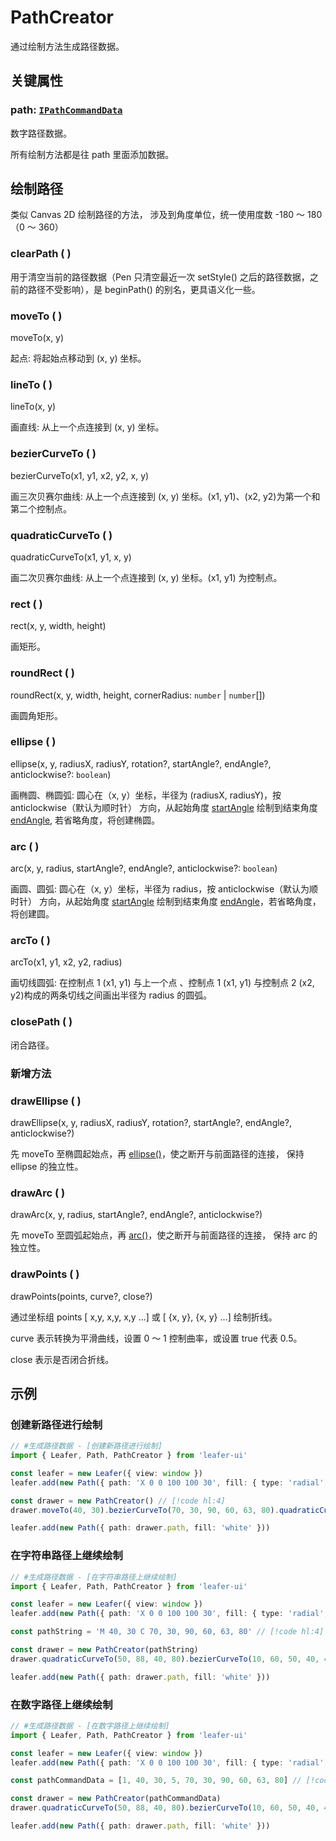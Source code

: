 <script setup>
import Case from '/component/Case.vue'
</script>

# PathCreator

通过绘制方法生成路径数据。

## 关键属性

### path: [`IPathCommandData`](../interface/ui/PathData.md)

数字路径数据。

所有绘制方法都是往 path 里面添加数据。

## 绘制路径

类似 Canvas 2D 绘制路径的方法， 涉及到角度单位，统一使用度数 -180 ～ 180（0 ～ 360）

### clearPath ( )

用于清空当前的路径数据（Pen 只清空最近一次 setStyle() 之后的路径数据，之前的路径不受影响），是 beginPath() 的别名，更具语义化一些。

### moveTo ( )

moveTo(x, y)

起点: 将起始点移动到 (x, y) 坐标。

### lineTo ( )

lineTo(x, y)

画直线: 从上一个点连接到 (x, y) 坐标。

### bezierCurveTo ( )

bezierCurveTo(x1, y1, x2, y2, x, y)

画三次贝赛尔曲线: 从上一个点连接到 (x, y) 坐标。(x1, y1)、(x2, y2)为第一个和第二个控制点。

### quadraticCurveTo ( )

quadraticCurveTo(x1, y1, x, y)

画二次贝赛尔曲线: 从上一个点连接到 (x, y) 坐标。(x1, y1) 为控制点。

### rect ( )

rect(x, y, width, height)

画矩形。

### roundRect ( )

roundRect(x, y, width, height, cornerRadius: `number` | `number`[])

画圆角矩形。

### ellipse ( )

ellipse(x, y, radiusX, radiusY, rotation?, startAngle?, endAngle?, anticlockwise?: `boolean`)

画椭圆、椭圆弧: 圆心在（x, y）坐标，半径为 (radiusX, radiusY)，按 anticlockwise（默认为顺时针） 方向，从起始角度 [startAngle](../interface/math/Math.md#rotation) 绘制到结束角度 [endAngle](../interface/math/Math.md#rotation), 若省略角度，将创建椭圆。

### arc ( )

arc(x, y, radius, startAngle?, endAngle?, anticlockwise?: `boolean`)

画圆、圆弧: 圆心在（x, y）坐标，半径为 radius，按 anticlockwise（默认为顺时针） 方向，从起始角度 [startAngle](../interface/math/Math.md#rotation) 绘制到结束角度 [endAngle](../interface/math/Math.md#rotation)，若省略角度，将创建圆。

### arcTo ( )

arcTo(x1, y1, x2, y2, radius)

画切线圆弧: 在控制点 1 (x1, y1) 与上一个点 、控制点 1 (x1, y1) 与控制点 2 (x2, y2)构成的两条切线之间画出半径为 radius 的圆弧。

### closePath ( )

闭合路径。

### 新增方法

### drawEllipse ( ) <Badge type="tip" text="new" />

drawEllipse(x, y, radiusX, radiusY, rotation?, startAngle?, endAngle?, anticlockwise?)

先 moveTo 至椭圆起始点，再 [ellipse()](#ellipse)，使之断开与前面路径的连接， 保持 ellipse 的独立性。

### drawArc ( ) <Badge type="tip" text="new" />

drawArc(x, y, radius, startAngle?, endAngle?, anticlockwise?)

先 moveTo 至圆弧起始点，再 [arc()](#arc)，使之断开与前面路径的连接， 保持 arc 的独立性。

### drawPoints ( ) <Badge type="tip" text="new" />

drawPoints(points, curve?, close?)

通过坐标组 points [ x,y, x,y, x,y ...] 或 [ {x, y}, {x, y} ...] 绘制折线。

curve 表示转换为平滑曲线，设置 0 ～ 1 控制曲率，或设置 true 代表 0.5。

close 表示是否闭合折线。


## 示例

<case name="Pen" index=2 editor=false></case>

### 创建新路径进行绘制

```ts
// #生成路径数据 - [创建新路径进行绘制]
import { Leafer, Path, PathCreator } from 'leafer-ui'

const leafer = new Leafer({ view: window })
leafer.add(new Path({ path: 'X 0 0 100 100 30', fill: { type: 'radial', stops: [{ offset: 0, color: '#FF4B4B' }, { offset: 1, color: '#FEB027' }] } }))

const drawer = new PathCreator() // [!code hl:4]
drawer.moveTo(40, 30).bezierCurveTo(70, 30, 90, 60, 63, 80).quadraticCurveTo(50, 88, 40, 80).bezierCurveTo(10, 60, 50, 40, 40, 30)

leafer.add(new Path({ path: drawer.path, fill: 'white' }))
```

### 在字符串路径上继续绘制

```ts
// #生成路径数据 - [在字符串路径上继续绘制]
import { Leafer, Path, PathCreator } from 'leafer-ui'

const leafer = new Leafer({ view: window })
leafer.add(new Path({ path: 'X 0 0 100 100 30', fill: { type: 'radial', stops: [{ offset: 0, color: '#FF4B4B' }, { offset: 1, color: '#FEB027' }] } }))

const pathString = 'M 40, 30 C 70, 30, 90, 60, 63, 80' // [!code hl:4]

const drawer = new PathCreator(pathString)
drawer.quadraticCurveTo(50, 88, 40, 80).bezierCurveTo(10, 60, 50, 40, 40, 30)

leafer.add(new Path({ path: drawer.path, fill: 'white' }))
```

### 在数字路径上继续绘制

```ts
// #生成路径数据 - [在数字路径上继续绘制]
import { Leafer, Path, PathCreator } from 'leafer-ui'

const leafer = new Leafer({ view: window })
leafer.add(new Path({ path: 'X 0 0 100 100 30', fill: { type: 'radial', stops: [{ offset: 0, color: '#FF4B4B' }, { offset: 1, color: '#FEB027' }] } }))

const pathCommandData = [1, 40, 30, 5, 70, 30, 90, 60, 63, 80] // [!code hl:4]

const drawer = new PathCreator(pathCommandData)
drawer.quadraticCurveTo(50, 88, 40, 80).bezierCurveTo(10, 60, 50, 40, 40, 30)

leafer.add(new Path({ path: drawer.path, fill: 'white' }))
```
